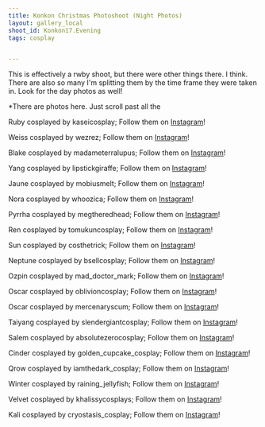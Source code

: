```yaml
---
title: Konkon Christmas Photoshoot (Night Photos)
layout: gallery_local
shoot_id: Konkon17.Evening
tags: cosplay


---
```


This is effectively a rwby shoot, but there were other things there. I think. There are also so many I'm splitting them by the time frame they were taken in. Look for the day photos as well!

*There are photos here. Just scroll past all the 

Ruby cosplayed by kaseicosplay; Follow them on [Instagram](https://www.instagram.com/kaseicosplay)!

Weiss cosplayed by wezrez; Follow them on [Instagram](https://www.instagram.com/wezrez)!

Blake cosplayed by madameterralupus; Follow them on [Instagram](https://www.instagram.com/madameterralupus)!

Yang cosplayed by lipstickgiraffe; Follow them on [Instagram](https://www.instagram.com/lipstickgiraffe)!

Jaune cosplayed by mobiusmelt; Follow them on [Instagram](https://www.instagram.com/mobiusmelt)!

Nora cosplayed by whoozica; Follow them on [Instagram](https://www.instagram.com/whoozica)! 

Pyrrha cosplayed by megtheredhead; Follow them on [Instagram](https://www.instagram.com/megtheredhead)!

Ren cosplayed by tomukuncosplay; Follow them on [Instagram](https://www.instagram.com/tomukuncosplay)!

Sun cosplayed by costhetrick; Follow them on [Instagram](https://www.instagram.com/costhetrick)!

Neptune cosplayed by bsellcosplay; Follow them on [Instagram](https://www.instagram.com/bsellcosplay)!

Ozpin cosplayed by mad_doctor_mark; Follow them on [Instagram](https://www.instagram.com/mad_doctor_mark)!

Oscar cosplayed by oblivioncosplay; Follow them on [Instagram](https://www.instagram.com/oblivioncosplay)!

Oscar cosplayed by mercenaryscum; Follow them on [Instagram](https://www.instagram.com/mercenaryscum)!

Taiyang cosplayed by slendergiantcosplay; Follow them on [Instagram](https://www.instagram.com/slendergiantcosplay)!

Salem cosplayed by absolutezerocosplay; Follow them on [Instagram](https://www.instagram.com/absolutezerocosplay)!

Cinder cosplayed by golden_cupcake_cosplay; Follow them on [Instagram](https://www.instagram.com/golden_cupcake_cosplay)!

Qrow cosplayed by iamthedark_cosplay; Follow them on [Instagram](https://www.instagram.com/iamthedark_cosplay)!

Winter cosplayed by raining_jellyfish; Follow them on [Instagram](https://www.instagram.com/raining_jellyfish)!

Velvet cosplayed by khalissycosplays; Follow them on [Instagram](https://www.instagram.com/khalissycosplays)!

Kali cosplayed by cryostasis_cosplay; Follow them on [Instagram](https://www.instagram.com/cryostasis_cosplay)!

